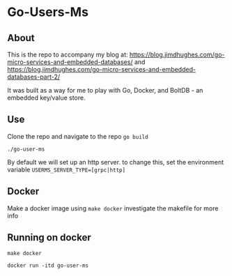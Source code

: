 # Go-Users-Ms

## About

This is the repo to accompany my blog at: https://blog.jimdhughes.com/go-micro-services-and-embedded-databases/ and https://blog.jimdhughes.com/go-micro-services-and-embedded-databases-part-2/

It was built as a way for me to play with Go, Docker, and BoltDB - an embedded key/value store.

## Use

Clone the repo and navigate to the repo
`go build`

`./go-user-ms`

By default we will set up an http server. to change this, set the environment variable `USERMS_SERVER_TYPE=[grpc|http]`

## Docker

Make a docker image using `make docker` investigate the makefile for more info

## Running on docker

`make docker`

`docker run -itd go-user-ms`
